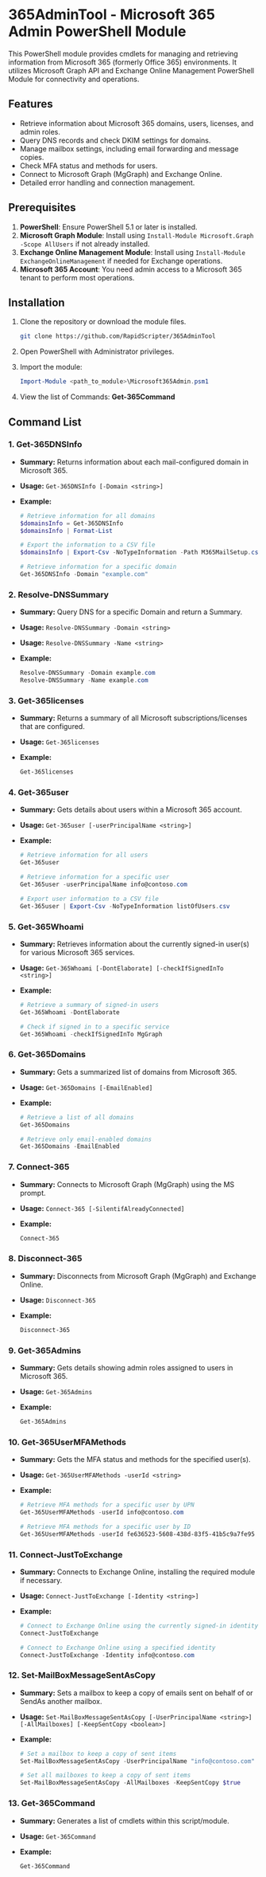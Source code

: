 # 365AdminTool - Microsoft 365 Admin PowerShell Module

This PowerShell module provides cmdlets for managing and retrieving information from Microsoft 365 (formerly Office 365) environments. It utilizes Microsoft Graph API and Exchange Online Management PowerShell Module for connectivity and operations.

## Features

- Retrieve information about Microsoft 365 domains, users, licenses, and admin roles.
- Query DNS records and check DKIM settings for domains.
- Manage mailbox settings, including email forwarding and message copies.
- Check MFA status and methods for users.
- Connect to Microsoft Graph (MgGraph) and Exchange Online.
- Detailed error handling and connection management.

## Prerequisites

1. **PowerShell**: Ensure PowerShell 5.1 or later is installed.
2. **Microsoft Graph Module**: Install using `Install-Module Microsoft.Graph -Scope AllUsers` if not already installed.
3. **Exchange Online Management Module**: Install using `Install-Module ExchangeOnlineManagement` if needed for Exchange operations.
4. **Microsoft 365 Account**: You need admin access to a Microsoft 365 tenant to perform most operations.

## Installation

1. Clone the repository or download the module files.
   ```bash
   git clone https://github.com/RapidScripter/365AdminTool

2. Open PowerShell with Administrator privileges.

3. Import the module:
   ```powershell
   Import-Module <path_to_module>\Microsoft365Admin.psm1

4. View the list of Commands: <b>Get-365Command</b>

## Command List

### 1. Get-365DNSInfo

- **Summary:** Returns information about each mail-configured domain in Microsoft 365.
  
- **Usage:** `Get-365DNSInfo [-Domain <string>]`
  
- **Example:**
  ```powershell
  # Retrieve information for all domains
  $domainsInfo = Get-365DNSInfo
  $domainsInfo | Format-List

  # Export the information to a CSV file
  $domainsInfo | Export-Csv -NoTypeInformation -Path M365MailSetup.csv

  # Retrieve information for a specific domain
  Get-365DNSInfo -Domain "example.com"

### 2. Resolve-DNSSummary

- **Summary:** Query DNS for a specific Domain and return a Summary.
  
- **Usage:** `Resolve-DNSSummary -Domain <string>`
- **Usage:** `Resolve-DNSSummary -Name <string>`
  
- **Example:**
  ```powershell
  Resolve-DNSSummary -Domain example.com
  Resolve-DNSSummary -Name example.com

### 3. Get-365licenses

- **Summary:** Returns a summary of all Microsoft subscriptions/licenses that are configured.

- **Usage:** `Get-365licenses`

- **Example:**
  ```powershell
  Get-365licenses

### 4. Get-365user

- **Summary:** Gets details about users within a Microsoft 365 account.

- **Usage:** `Get-365user [-userPrincipalName <string>]`

- **Example:**
  ```powershell
  # Retrieve information for all users
  Get-365user
  
  # Retrieve information for a specific user
  Get-365user -userPrincipalName info@contoso.com
  
  # Export user information to a CSV file
  Get-365user | Export-Csv -NoTypeInformation listOfUsers.csv

### 5. Get-365Whoami

- **Summary:** Retrieves information about the currently signed-in user(s) for various Microsoft 365 services.

- **Usage:** `Get-365Whoami [-DontElaborate] [-checkIfSignedInTo <string>]`

- **Example:**
  ```powershell
  # Retrieve a summary of signed-in users
  Get-365Whoami -DontElaborate
  
  # Check if signed in to a specific service
  Get-365Whoami -checkIfSignedInTo MgGraph

### 6. Get-365Domains

- **Summary:** Gets a summarized list of domains from Microsoft 365.

- **Usage:** `Get-365Domains [-EmailEnabled]`

- **Example:**
  ```powershell
  # Retrieve a list of all domains
  Get-365Domains
  
  # Retrieve only email-enabled domains
  Get-365Domains -EmailEnabled

### 7. Connect-365

- **Summary:** Connects to Microsoft Graph (MgGraph) using the MS prompt.

- **Usage:** `Connect-365 [-SilentifAlreadyConnected]`

- **Example:**
  ```powershell
  Connect-365

### 8. Disconnect-365

- **Summary:** Disconnects from Microsoft Graph (MgGraph) and Exchange Online.

- **Usage:** `Disconnect-365`

- **Example:**
  ```powershell
  Disconnect-365

### 9. Get-365Admins

- **Summary:** Gets details showing admin roles assigned to users in Microsoft 365.

- **Usage:** `Get-365Admins`

- **Example:**
  ```powershell
  Get-365Admins

### 10. Get-365UserMFAMethods

- **Summary:** Gets the MFA status and methods for the specified user(s).

- **Usage:** `Get-365UserMFAMethods -userId <string>`

- **Example:**
  ```powershell
  # Retrieve MFA methods for a specific user by UPN
  Get-365UserMFAMethods -userId info@contoso.com
  
  # Retrieve MFA methods for a specific user by ID
  Get-365UserMFAMethods -userId fe636523-5608-438d-83f5-41b5c9a7fe95

### 11. Connect-JustToExchange

- **Summary:** Connects to Exchange Online, installing the required module if necessary.

- **Usage:** `Connect-JustToExchange [-Identity <string>]`

- **Example:**
  ```powershell
  # Connect to Exchange Online using the currently signed-in identity
  Connect-JustToExchange
  
  # Connect to Exchange Online using a specified identity
  Connect-JustToExchange -Identity info@contoso.com

### 12. Set-MailBoxMessageSentAsCopy

- **Summary:** Sets a mailbox to keep a copy of emails sent on behalf of or SendAs another mailbox.

- **Usage:** `Set-MailBoxMessageSentAsCopy [-UserPrincipalName <string>] [-AllMailboxes] [-KeepSentCopy <boolean>]`

- **Example:**
  ```powershell
  # Set a mailbox to keep a copy of sent items
  Set-MailBoxMessageSentAsCopy -UserPrincipalName "info@contoso.com"
  
  # Set all mailboxes to keep a copy of sent items
  Set-MailBoxMessageSentAsCopy -AllMailboxes -KeepSentCopy $true

### 13. Get-365Command

- **Summary:** Generates a list of cmdlets within this script/module.

- **Usage:** `Get-365Command`

- **Example:**
  ```powershell
  Get-365Command

